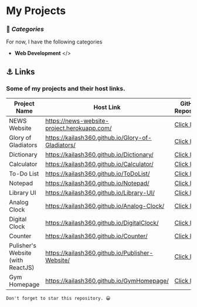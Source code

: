 # My Projects
### 🧱 _Categories_

For now, I have the following categories

- **Web Development** </>

## ⚓ Links

### Some of my projects and their host links.
| Project Name | Host Link | GitHub Repository |
| ------ | ------ | -------- | 
| NEWS Website | https://news-website-project.herokuapp.com/ | [Click Here](https://github.com/kailash360/news) |
| Glory of Gladiators | https://kailash360.github.io/Glory-of-Gladiators/ | [Click Here](https://github.com/kailash360/Glory-of-Gladiators) |
|Dictionary| https://kailash360.github.io/Dictionary/ | [Click Here](https://github.com/kailash360/Dictionary) |
| Calculator | https://kailash360.github.io/Calculator/ | [Click Here](https://github.com/kailash360/Calculator) | 
|To-Do List    | https://kailash360.github.io/ToDoList/     | [Click Here](https://github.com/kailash360/ToDoList) |
| Notepad      | https://kailash360.github.io/Notepad/      | [Click Here](https://github.com/kailash360/Notepad) |
| Library UI   | https://kailash360.github.io/Library-UI/ | [Click Here](https://github.com/kailash360/Library-UI) |
| Analog Clock | https://kailash360.github.io/Analog-Clock/ | [Click Here](https://github.com/kailash360/Analog-Clock) |
|Digital Clock | https://kailash360.github.io/DigitalClock/ | [Click Here](https://github.com/kailash360/DigitalClock) |
|Counter       | https://kailash360.github.io/Counter/ | [Click Here](https://github.com/kailash360/Counter) |
| Pulisher's Website <br> (with ReactJS) | https://kailash360.github.io/Publisher-Website/ | [Click Here](https://github.com/kailash360/Publisher-Website) |
| Gym Homepage | https://kailash360.github.io/GymHomepage/  | [Click Here](https://github.com/kailash360/GymHomepage) |


```
Don't forget to star this repository. 😀
```
